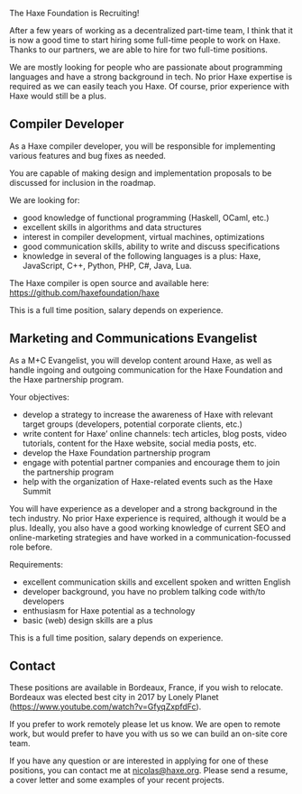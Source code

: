 The Haxe Foundation is Recruiting!

After a few years of working as a decentralized part-time team, I think that it is now a good time to start hiring some full-time people to work on Haxe. Thanks to our partners, we are able to hire for two full-time positions.

We are mostly looking for people who are passionate about programming languages and have a strong background in tech. No prior Haxe expertise is required as we can easily teach you Haxe. Of course, prior experience with Haxe would still be a plus.

## Compiler Developer

As a Haxe compiler developer, you will be responsible for implementing various features and bug fixes as needed.

You are capable of making design and implementation proposals to be discussed for inclusion in the roadmap.

We are looking for:

- good knowledge of functional programming (Haskell, OCaml, etc.)
- excellent skills in algorithms and data structures
- interest in compiler development, virtual machines, optimizations
- good communication skills, ability to write and discuss specifications
- knowledge in several of the following languages is a plus: 
   Haxe, JavaScript, C++, Python, PHP, C#, Java, Lua.

The Haxe compiler is open source and available here: https://github.com/haxefoundation/haxe

This is a full time position, salary depends on experience.

## Marketing and Communications Evangelist

As a M+C Evangelist, you will develop content around Haxe, as well as handle ingoing and outgoing communication for the Haxe Foundation and the Haxe partnership program.

Your objectives:

- develop a strategy to increase the awareness of Haxe with relevant target groups (developers, potential corporate clients, etc.) 
- write content for Haxe’ online channels: tech articles, blog posts, video tutorials, content for the Haxe website, social media posts, etc.
- develop the Haxe Foundation partnership program
- engage with potential partner companies and encourage them to join the partnership program
- help with the organization of Haxe-related events such as the Haxe Summit

You will have experience as a developer and a strong background in the tech industry. No prior Haxe experience is required, although it would be a plus. Ideally, you also have a good working knowledge of current SEO and online-marketing strategies and have worked in a communication-focussed role before.

Requirements:

- excellent communication skills and excellent spoken and written English
- developer background, you have no problem talking code with/to developers
- enthusiasm for Haxe potential as a technology
- basic (web) design skills are a plus 

This is a full time position, salary depends on experience.

## Contact

These positions are available in Bordeaux, France, if you wish to relocate. Bordeaux was elected best city in 2017 by Lonely Planet (https://www.youtube.com/watch?v=GfyqZxpfdFc). 

If you prefer to work remotely please let us know. We are open to remote work, but would prefer to have you with us so we can build an on-site core team.

If you have any question or are interested in applying for one of these positions, you can contact me at nicolas@haxe.org. Please send a resume, a cover letter and some examples of your recent projects.


